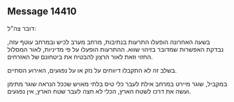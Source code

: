 ## Message 14410

דובר צה"ל: 

בשעה האחרונה הופעלו התרעות בנתיבות, מרחב מערב לכיש ובמרחב עוטף עזה, נבדקת האפשרות שמדובר בזיהוי שווא.
ההתרעות הופעלו על פי מדיניות, לאור המסלול החזוי וזאת לאור הרצון להבטיח את ביטחונם של האזרחים.

בשלב זה לא התקבלו דיווחים על נזק או על נפגעים, האירוע הסתיים.

במקביל, שוגר מיירט במרחב אילת לעבר כלי טיס בלתי מאויש שככל הנראה שוגר מתימן ועשה את דרכו לשטח הארץ, הכלי לא חצה לעבר שטח הארץ, אין נפגעים.

